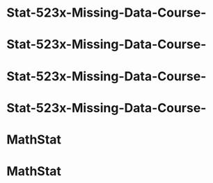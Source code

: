# Stat-523x-Missing-Data-Course-
# Stat-523x-Missing-Data-Course-
# Stat-523x-Missing-Data-Course-
# Stat-523x-Missing-Data-Course-
# MathStat
# MathStat
